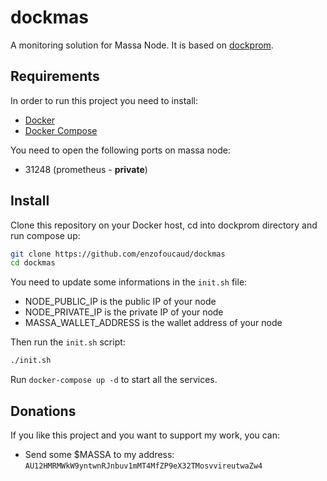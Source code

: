 # dockmas

A monitoring solution for Massa Node.
It is based on [dockprom](https://github.com/stefanprodan/dockprom).

## Requirements

In order to run this project you need to install:

- [Docker](https://docs.docker.com/install/)
- [Docker Compose](https://docs.docker.com/compose/install/)

You need to open the following ports on massa node:

- 31248 (prometheus - **private**)

## Install

Clone this repository on your Docker host, cd into dockprom directory and run compose up:

```bash
git clone https://github.com/enzofoucaud/dockmas
cd dockmas
```

You need to update some informations in the `init.sh` file:

- NODE_PUBLIC_IP is the public IP of your node
- NODE_PRIVATE_IP is the private IP of your node
- MASSA_WALLET_ADDRESS is the wallet address of your node

Then run the `init.sh` script:

```bash
./init.sh
```

Run `docker-compose up -d` to start all the services.

## Donations

If you like this project and you want to support my work, you can:

- Send some $MASSA to my address: `AU12HMRMWkW9yntwnRJnbuv1mMT4MfZP9eX32TMosvvireutwaZw4`
